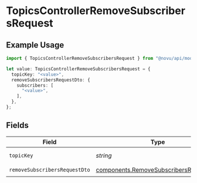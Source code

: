 # TopicsControllerRemoveSubscribersRequest

## Example Usage

```typescript
import { TopicsControllerRemoveSubscribersRequest } from "@novu/api/models/operations";

let value: TopicsControllerRemoveSubscribersRequest = {
  topicKey: "<value>",
  removeSubscribersRequestDto: {
    subscribers: [
      "<value>",
    ],
  },
};
```

## Fields

| Field                                                                                            | Type                                                                                             | Required                                                                                         | Description                                                                                      |
| ------------------------------------------------------------------------------------------------ | ------------------------------------------------------------------------------------------------ | ------------------------------------------------------------------------------------------------ | ------------------------------------------------------------------------------------------------ |
| `topicKey`                                                                                       | *string*                                                                                         | :heavy_check_mark:                                                                               | The topic key                                                                                    |
| `removeSubscribersRequestDto`                                                                    | [components.RemoveSubscribersRequestDto](../../models/components/removesubscribersrequestdto.md) | :heavy_check_mark:                                                                               | N/A                                                                                              |